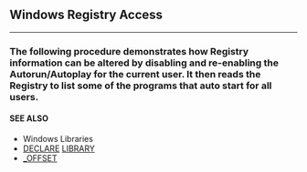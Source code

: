 ## Windows Registry Access
---

### The following procedure demonstrates how Registry information can be altered by disabling and re-enabling the Autorun/Autoplay for the current user. It then reads the Registry to list some of the programs that auto start for all users.

#### SEE ALSO
* Windows Libraries
* [DECLARE](./DECLARE.md) [LIBRARY](./LIBRARY.md)
* [_OFFSET](./_OFFSET.md)
